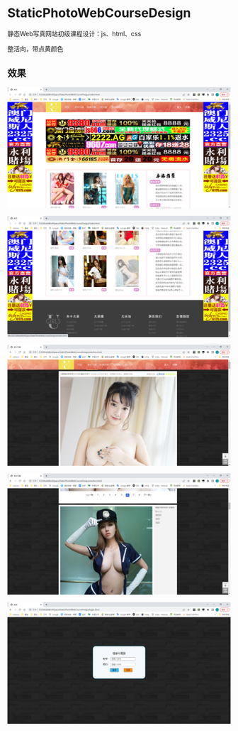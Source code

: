 # StaticPhotoWebCourseDesign
静态Web写真网站初级课程设计：js、html、css

整活向，带点黄颜色

## 效果

![](imgs/resultimg/1.png)

![](imgs/resultimg/2.png)

![](imgs/resultimg/3.png)

![](imgs/resultimg/4.png)

![](imgs/resultimg/5.png)
